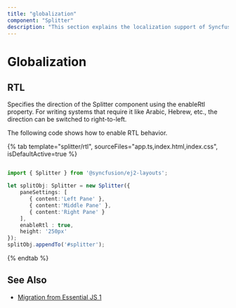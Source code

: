 ```yaml
---
title: "globalization"
component: "Splitter"
description: "This section explains the localization support of Syncfusion Splitter component."
---
```


# Globalization

## RTL

Specifies the direction of the Splitter component using the enableRtl property. For writing systems that require it like Arabic, Hebrew, etc., the direction can be switched to right-to-left.

The following code shows how to enable RTL behavior.

{% tab template="splitter/rtl", sourceFiles="app.ts,index.html,index.css", isDefaultActive=true %}

```typescript

import { Splitter } from '@syncfusion/ej2-layouts';

let splitObj: Splitter = new Splitter({
    paneSettings: [
       { content:'Left Pane' },
       { content:'Middle Pane' },
       { content:'Right Pane' }
    ],
    enableRtl : true,
    height: '250px'
});
splitObj.appendTo('#splitter');

```

{% endtab %}

## See Also

* [Migration from Essential JS 1](./ej1-api-migration)
